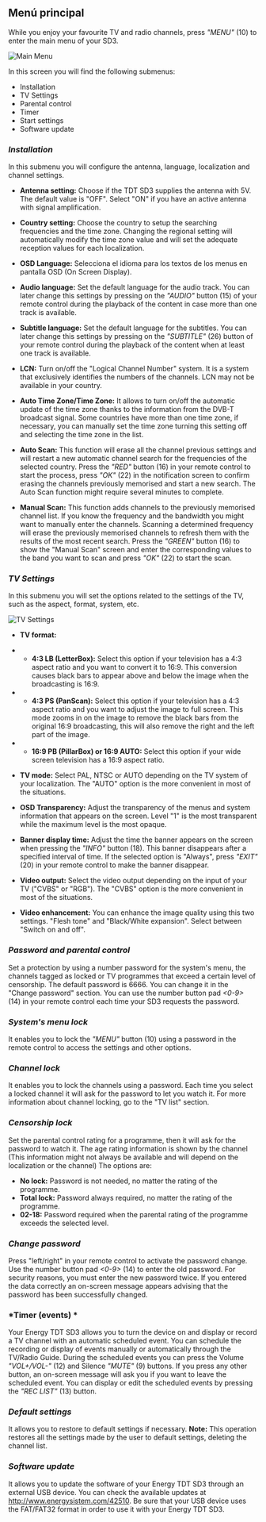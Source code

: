 ## Menú principal

While you enjoy your favourite TV and radio channels, press *"MENU"* (10) to enter the main menu of your SD3.

![Main Menu](http://static.energysistem.com/images/manuals/42510/5564581f230bd.jpg)

In this screen you will find the following submenus:

*	Installation
*	TV Settings
*	Parental control
*	Timer
*	Start settings
*	Software update


### *Installation*
In this submenu you will configure the antenna, language, localization and channel settings.

* **Antenna setting:** Choose if the TDT SD3 supplies the antenna with 5V. The default value is "OFF". Select "ON" if you have an active antenna with signal amplification.

* **Country setting:** Choose the country to setup the searching frequencies and the time zone. Changing the regional setting will automatically modify the time zone value and will set the adequate reception values for each localization.

* **OSD Language:** Selecciona el idioma para los textos de los menus en pantalla OSD (On Screen Display).

* **Audio language:** Set the default language for the audio track. You can later change this settings by pressing on the  *"AUDIO"* button (15) of your remote control during the playback of the content in case more than one track is available.

* **Subtitle language:** Set the default language for the subtitles. You can later change this settings by pressing on the  *"SUBTITLE"* (26) button of your remote control during the playback of the content when at least one track is available.

* **LCN:** Turn on/off the "Logical Channel Number" system. It is a system that exclusively identifies the numbers of the channels.  LCN may not be available in your country.

* **Auto Time Zone/Time Zone:** It allows to turn on/off the automatic update of the time zone thanks to the information from the DVB-T broadcast signal. Some countries have more than one time zone, if necessary, you can manually set the time zone turning this setting off and selecting the time zone in the list. 

* **Auto Scan:** This function will erase all the channel previous  settings and will restart a new automatic channel search for the frequencies of the selected country. Press the *"RED"* button (16) in your remote control to start the process, press *"OK"* (22) in the notification screen to confirm erasing the channels previously memorised and start a new search.  The Auto Scan function might require several minutes to complete.

* **Manual Scan:** This function adds channels to the previously memorised channel list. If you know the frequency and the bandwidth you might want to manually enter the channels. Scanning a determined frequency will erase the previously memorised channels to refresh them with the results of the most recent search. Press the *"GREEN"* button (16) to show the "Manual Scan" screen and enter the corresponding values to the band you want to scan and press *"OK"* (22) to start the scan. 


### *TV Settings*

In this submenu you will set the options related to the settings of the TV, such as the aspect, format, system, etc.

![TV Settings](xxx.jpg)

* **TV format:**
* * **4:3 LB (LetterBox):** Select this option if your television has a 4:3 aspect ratio and you want to convert it to 16:9. This conversion causes black bars to appear above and below the image when the broadcasting is 16:9.
* * **4:3 PS (PanScan):** Select this option if your television has a 4:3 aspect ratio and you want to adjust the image to full screen. This mode zooms in on the image to remove the black bars from the original 16:9 broadcasting, this will also remove the right and the left part of the image.
* * **16:9 PB (PillarBox) or 16:9 AUTO:** Select this option if your wide screen television has a 16:9 aspect ratio.

* **TV mode:** Select PAL, NTSC or AUTO depending on the TV system of your localization. The "AUTO" option is the more convenient in most of the situations.

* **OSD Transparency:** Adjust the transparency of the menus and system information that appears on the screen. Level "1" is the most transparent while the maximum level is the most opaque.

* **Banner display time:** Adjust the time the banner appears on the screen when pressing the *"INFO"* button (18). This banner disappears after a specified interval of time. If the selected option is "Always", press *"EXIT"* (20) in your remote control to make the banner disappear.

* **Video output:** Select the video output depending on the input of your TV ("CVBS" or "RGB"). The "CVBS" option is the more convenient in most of the situations.

* **Video enhancement:** You can enhance the image quality using this two settings. "Flesh tone" and "Black/White expansion". Select between "Switch on and off".



### *Password and parental control*

Set a protection by using a number password for the system's menu, the channels tagged as locked or TV programmes that exceed a certain level of censorship. 
The default password is 6666. You can change it in the "Change password" section.
You can use the number button pad *<0-9>* (14) in your remote control each time your SD3 requests the password.

### *System's menu lock*
It enables you to lock the *"MENU"* button (10) using a password in the remote control to access the settings and other options.

### *Channel lock*
It enables you to lock the channels using a password. Each time you select a locked channel it will ask for the password to let you watch it. For more information about channel locking, go to the "TV list" section.
### *Censorship lock*
Set the parental control rating for a programme, then it will ask for the password to watch it. The age rating information is shown by the channel (This information might not always be available and will depend on the localization or the channel) The options are:
* **No lock:** Password is not needed, no matter the rating of the programme.
* **Total lock:** Password always required, no matter the rating of the programme.
* **02-18:** Password required when the parental rating of the programme exceeds the selected level.

### *Change password*
Press "left/right" in your remote control to activate the password change. Use the number button pad *<0-9>* (14) to enter the old password. For security reasons, you must enter the new password twice. If you entered the data correctly an on-screen message appears advising that the password has been successfully changed.

### *Timer (events) *
Your Energy TDT SD3 allows you to turn the device on and display or record a TV channel with an automatic scheduled event.
You can schedule the recording or display of events manually or automatically through the TV/Radio Guide. 
During the scheduled events you can press the Volume *"VOL+/VOL-"* (12) and Silence *"MUTE"* (9) buttons. If you press any other button, an on-screen message will ask you if you want to leave the scheduled event. You can display or edit the scheduled events by pressing the *"REC LIST"* (13) button.

### *Default settings*
It allows you to restore to default settings if necessary.
**Note:** This operation restores all the settings made by the user to default settings, deleting the channel list.

### *Software update*
It allows you to update the software of your Energy TDT SD3 through an external USB device. You can check the available updates at http://www.energysistem.com/42510. Be sure that your USB device uses the FAT/FAT32 format in order to use it with your Energy TDT SD3.












